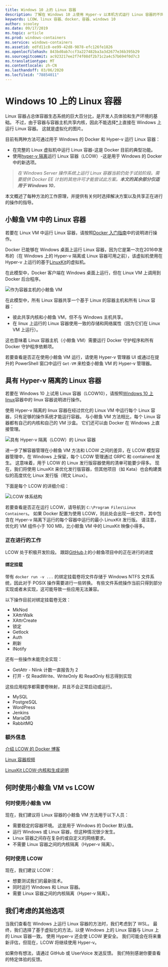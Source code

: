 ```yaml
---
title: Windows 10 上的 Linux 容器
description: 了解在 Windows 10 上使用 Hyper-v 以本机方式运行 Linux 容器的不同方法。
keywords: LCOW、linux 容器、docker、容器、windows 10
author: scooley
ms.date: 09/17/2019
ms.topic: article
ms.prod: windows-containers
ms.service: windows-containers
ms.assetid: edfd11c8-ee99-42d8-9878-efc126fe1826
ms.openlocfilehash: 843bd0ab7ccf3a227482ba3a3d2677e36b395b29
ms.sourcegitcommit: ac923217ee2f74f08df2b71c2a4c57b694f0d7c3
ms.translationtype: MT
ms.contentlocale: zh-CN
ms.lasthandoff: 03/06/2020
ms.locfileid: "78854011"
---
```

# <a name="linux-containers-on-windows-10"></a>Windows 10 上的 Linux 容器

Linux 容器占总体容器生态系统的巨大百分比，是开发人员体验和生产环境的基础。  不过，由于容器与容器主机共享内核，因此不能选择[*](linux-containers.md#other-options-we-considered)上直接在 Windows 上运行 Linux 容器。  这就是虚拟化的图片。

目前有两种方法可通过用于 Windows 的 Docker 和 Hyper-v 运行 Linux 容器：

- 在完整的 Linux 虚拟机中运行 Linux 容器-这是 Docker 目前的典型功能。
- 使用[hyper-v 隔离](../manage-containers/hyperv-container.md)运行 Linux 容器（LCOW）-这是用于 Windows 的 Docker 中的新选项。

> _在 Windows Server 操作系统上运行 Linux 容器当前仍处于试验阶段。需要提供 Docker EE 计划的其他许可才能尝试此方案。**本文的其余部分仅适用于 Windows 10**。_

本文概述了每种方法的工作原理，并提供有关何时选择解决方案以及共享正在进行的操作的指导。

## <a name="linux-containers-in-a-moby-vm"></a>小鲸鱼 VM 中的 Linux 容器

若要在 Linux VM 中运行 Linux 容器，请按照[Docker 入门指南](https://docs.docker.com/docker-for-windows/)中的说明进行操作。

Docker 已能够在 Windows 桌面上运行 Linux 容器，因为它是第一次在2016中发布的（在 Windows 上的 Hyper-v 隔离或 Linux 容器可用之前），该虚拟机使用在 Hyper-v 上运行的基于[LinuxKit](https://github.com/linuxkit/linuxkit)的虚拟机。

在此模型中，Docker 客户端在 Windows 桌面上运行，但在 Linux VM 上调用到 Docker 后台程序。

![作为容器主机的小鲸鱼 VM](media/MobyVM.png)

在此模型中，所有 Linux 容器共享一个基于 Linux 的容器主机和所有 Linux 容器：

* 彼此共享内核和小鲸鱼 VM，但不与 Windows 主机共享。
* 在 linux 上运行的 Linux 容器使用一致的存储和网络属性（因为它们在 Linux VM 上运行）。

这也意味着 Linux 容器主机（小鲸鱼 VM）需要运行 Docker 守护程序和所有 Docker 守护程序依赖项。

若要查看是否正在使用小鲸鱼 VM 运行，请使用 Hyper-v 管理器 UI 或通过在提升的 PowerShell 窗口中运行 `Get-VM` 来检查小鲸鱼 VM 的 Hyper-v 管理器。

## <a name="linux-containers-with-hyper-v-isolation"></a>具有 Hyper-v 隔离的 Linux 容器

若要在 Windows 10 上试用 Linux 容器（LCOW10），请按照[Windows 10 上 linux](../quick-start/quick-start-windows-10-linux.md)容器中的 linux 容器说明进行操作。 

使用 Hyper-v 隔离的 linux 容器在经过优化的 Linux VM 中运行每个 Linux 容器，只有足够的操作系统才能运行容器。 与小鲸鱼 VM 方法相比，每个 Linux 容器都有自己的内核和自己的 VM 沙盒。 它们还可以由 Docker 在 Windows 上直接管理。

![具有 Hyper-v 隔离（LCOW）的 Linux 容器](media/lcow-approach.png)

进一步了解容器管理在小鲸鱼 VM 方法和 LCOW 之间的差异，在 LCOW 模型容器管理中，在 Windows 上保留，每个 LCOW 管理通过 GRPC 和 containerd 发生。  这意味着，用于 LCOW 的 Linux 发行版容器使用的清单可能要少得多。  现在，我们将使用 LinuxKit 来优化发行版容器，但其他项目（如 Kata）也会构建类似的高度优化 Linux 发行版（明文 Linux）。

下面是每个 LCOW 的详细介绍：

![LCOW 体系结构](media/lcow.png)

若要查看是否正在运行 LCOW，请导航到 `C:\Program Files\Linux Containers`。 如果 Docker 配置为使用 LCOW，则此处会出现一些文件，其中包含在 Hyper-v 隔离下运行的每个容器中运行的最小 LinuxKit 发行版。  请注意，优化的 VM 组件小于 100 MB，比小鲸鱼 VM 中的 LinuxKit 映像小得多。

### <a name="work-in-progress"></a>正在进行的工作

LCOW 处于积极开发阶段。 跟踪[GitHub](https://github.com/moby/moby/issues/33850)上的小鲸鱼项目中的正在进行的进度

#### <a name="bind-mounts"></a>绑定挂载

带有 `docker run -v ...` 的绑定挂载卷将文件存储于 Windows NTFS 文件系统，因此对于 POSIX 操作需要进行一些转换。 有些文件系统操作当前只得到部分实现或者未实现，这可能导致一些应用无法兼容。

以下操作目前对绑定挂载卷无效：

* MkNod
* XAttrWalk
* XAttrCreate
* 锁定
* Getlock
* Auth
* 刷新
* INotify

还有一些操作未能完全实现：

* GetAttr - Nlink 计数一直报告为 2
* 打开 - 仅 ReadWrite、WriteOnly 和 ReadOnly 标志得到实现

这些应用程序都需要卷映射，并且不会正常启动或运行。

* MySQL
* PostgreSQL
* WordPress
* Jenkins
* MariaDB
* RabbitMQ

### <a name="extra-information"></a>额外信息

[介绍 LCOW 的 Docker 博客](https://blog.docker.com/2017/11/docker-for-windows-17-11/)

[Linux 容器视频](https://sec.ch9.ms/ch9/1e5a/08ff93f2-987e-4f8d-8036-2570dcac1e5a/LinuxContainer.mp4)

[LinuxKit LCOW-内核和生成说明](https://github.com/linuxkit/lcow)

## <a name="when-to-use-moby-vm-vs-lcow"></a>何时使用小鲸鱼 VM vs LCOW

### <a name="when-to-use-moby-vm"></a>何时使用小鲸鱼 VM

现在，我们建议将 Linux 容器的小鲸鱼 VM 方法用于以下人员：

- 需要稳定的容器环境。  这是用于 Windows 的 Docker 默认值。
- 运行 Windows 或 Linux 容器，但这种情况很少发生。
- Linux 容器之间存在复杂的或自定义的网络要求。
- 不需要 Linux 容器之间的内核隔离（Hyper-v 隔离）。

### <a name="when-to-use-lcow"></a>何时使用 LCOW

现在，我们建议 LCOW：

- 想要测试我们的最新技术。
- 同时运行 Windows 和 Linux 容器。
- 需要 Linux 容器之间的内核隔离（Hyper-v 隔离）。

## <a name="other-options-we-considered"></a>我们考虑的其他选项

当我们查看在 Windows 上运行 Linux 容器的方法时，我们考虑到了 WSL。 最终，我们选择了基于虚拟化的方法，以便 Windows 上的 Linux 容器与 Linux 上的 Linux 容器一致。 使用 Hyper-v 还会使 LCOW 更安全。 我们可能会在将来重新评估，但现在，LCOW 将继续使用 Hyper-v。

如果你有想法，请通过 GitHub 或 UserVoice 发送反馈。  我们特别感谢你要查看的特定体验的反馈。
